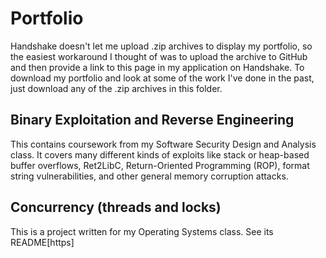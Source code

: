 # Portfolio

Handshake doesn't let me upload .zip archives to display my portfolio, so the easiest workaround I thought of was to upload the archive to GitHub and then provide a link to this page in my application on Handshake. To download my portfolio and look at some of the work I've done in the past, just download any of the .zip archives in this folder.

## Binary Exploitation and Reverse Engineering
This contains coursework from my Software Security Design and Analysis class. It covers many different kinds of exploits like stack or heap-based buffer overflows, Ret2LibC, Return-Oriented Programming (ROP), format string vulnerabilities, and other general memory corruption attacks.

## Concurrency (threads and locks)
This is a project written for my Operating Systems class. See its README[https]

